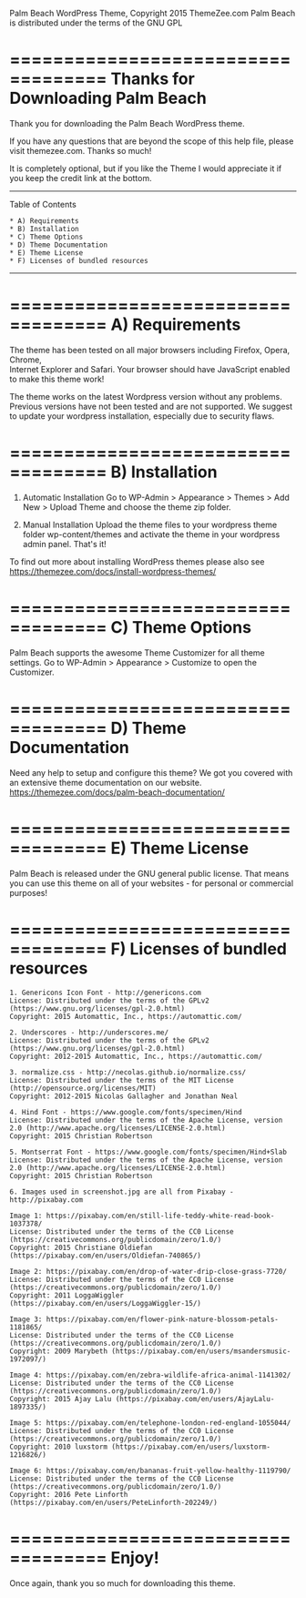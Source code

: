 Palm Beach WordPress Theme, Copyright 2015 ThemeZee.com
Palm Beach is distributed under the terms of the GNU GPL

===================================
Thanks for Downloading Palm Beach
===================================

Thank you for downloading the Palm Beach WordPress theme.

If you have any questions that are beyond the scope of this help file, 
please visit themezee.com. Thanks so much!

It is completely optional, but if you like the Theme I would appreciate it if 
you keep the credit link at the bottom.

-----------------------------------
Table of Contents

    * A) Requirements
    * B) Installation
    * C) Theme Options
    * D) Theme Documentation
    * E) Theme License
	* F) Licenses of bundled resources
-----------------------------------

===================================
A) Requirements
===================================

The theme has been tested on all major browsers including Firefox, Opera, Chrome,  
Internet Explorer and Safari. Your browser should have JavaScript enabled to make this theme work!

The theme works on the latest Wordpress version without any problems. Previous versions have not been tested
and are not supported. We suggest to update your wordpress installation, especially due to security flaws.

===================================
B) Installation
===================================

   1. Automatic Installation
      Go to WP-Admin > Appearance > Themes > Add New > Upload Theme and choose the theme zip folder.

   2. Manual Installation
      Upload the theme files to your wordpress theme folder wp-content/themes and activate the theme in
      your wordpress admin panel. That's it!

To find out more about installing WordPress themes please also see https://themezee.com/docs/install-wordpress-themes/

===================================
C) Theme Options
===================================

Palm Beach supports the awesome Theme Customizer for all theme settings. 
Go to WP-Admin > Appearance > Customize to open the Customizer.

===================================
D) Theme Documentation
===================================

Need any help to setup and configure this theme? We got you covered with an extensive theme documentation on our website.
https://themezee.com/docs/palm-beach-documentation/

===================================
E) Theme License
===================================

Palm Beach is released under the GNU general public license. 
That means you can use this theme on all of your websites - for personal or commercial purposes!

===================================
F) Licenses of bundled resources
===================================

	1. Genericons Icon Font - http://genericons.com
	License: Distributed under the terms of the GPLv2 (https://www.gnu.org/licenses/gpl-2.0.html)
	Copyright: 2015 Automattic, Inc., https://automattic.com/
	
	2. Underscores - http://underscores.me/
	License: Distributed under the terms of the GPLv2 (https://www.gnu.org/licenses/gpl-2.0.html)
	Copyright: 2012-2015 Automattic, Inc., https://automattic.com/

	3. normalize.css - http://necolas.github.io/normalize.css/
	License: Distributed under the terms of the MIT License (http://opensource.org/licenses/MIT)
	Copyright: 2012-2015 Nicolas Gallagher and Jonathan Neal
	
	4. Hind Font - https://www.google.com/fonts/specimen/Hind
	License: Distributed under the terms of the Apache License, version 2.0 (http://www.apache.org/licenses/LICENSE-2.0.html)
	Copyright: 2015 Christian Robertson
	
	5. Montserrat Font - https://www.google.com/fonts/specimen/Hind+Slab
	License: Distributed under the terms of the Apache License, version 2.0 (http://www.apache.org/licenses/LICENSE-2.0.html)
	Copyright: 2015 Christian Robertson
	
	6. Images used in screenshot.jpg are all from Pixabay - http://pixabay.com
	
	Image 1: https://pixabay.com/en/still-life-teddy-white-read-book-1037378/
	License: Distributed under the terms of the CC0 License (https://creativecommons.org/publicdomain/zero/1.0/)
	Copyright: 2015 Christiane Oldiefan (https://pixabay.com/en/users/Oldiefan-740865/)
	
	Image 2: https://pixabay.com/en/drop-of-water-drip-close-grass-7720/
	License: Distributed under the terms of the CC0 License (https://creativecommons.org/publicdomain/zero/1.0/)
	Copyright: 2011 LoggaWiggler (https://pixabay.com/en/users/LoggaWiggler-15/)
	
	Image 3: https://pixabay.com/en/flower-pink-nature-blossom-petals-1181865/
	License: Distributed under the terms of the CC0 License (https://creativecommons.org/publicdomain/zero/1.0/)
	Copyright: 2009 Marybeth (https://pixabay.com/en/users/msandersmusic-1972097/)
	
	Image 4: https://pixabay.com/en/zebra-wildlife-africa-animal-1141302/
	License: Distributed under the terms of the CC0 License (https://creativecommons.org/publicdomain/zero/1.0/)
	Copyright: 2015 Ajay Lalu (https://pixabay.com/en/users/AjayLalu-1897335/)
	
	Image 5: https://pixabay.com/en/telephone-london-red-england-1055044/
	License: Distributed under the terms of the CC0 License (https://creativecommons.org/publicdomain/zero/1.0/)
	Copyright: 2010 luxstorm (https://pixabay.com/en/users/luxstorm-1216826/)
	
	Image 6: https://pixabay.com/en/bananas-fruit-yellow-healthy-1119790/
	License: Distributed under the terms of the CC0 License (https://creativecommons.org/publicdomain/zero/1.0/)
	Copyright: 2016 Pete Linforth (https://pixabay.com/en/users/PeteLinforth-202249/)

===================================
Enjoy!
===================================

Once again, thank you so much for downloading this theme. 
